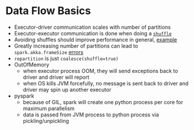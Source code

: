 # Data Flow Basics

- Executor-driver communication scales with number of partitions
- Executor-executor communication is done when doing a [`shuffle`](https://spark.apache.org/docs/latest/programming-guide.html#shuffle-operations)
- Avoiding shuffles should improve performance in general, [example](http://www.cloudera.com/documentation/enterprise/latest/topics/admin_spark_tuning1.html)
- Greatly increasing number of partitions can lead to `spark.akka.frameSize` [errors](https://forums.databricks.com/questions/1622/how-do-i-change-the-sparkakkaframesize.html)
- `repartition` is just `coalesce(shuffle=true)`
- OutOfMemory
  - when executor process OOM, they will send exceptions back to driver and driver will report
  - when OS kills JVM forcefully, no message is sent back to driver and driver may spin up another executor
- pyspark
  - because of GIL, spark will create one python process per core for maximum parallelism
  - data is passed from JVM process to python process via pickling/unpickling
